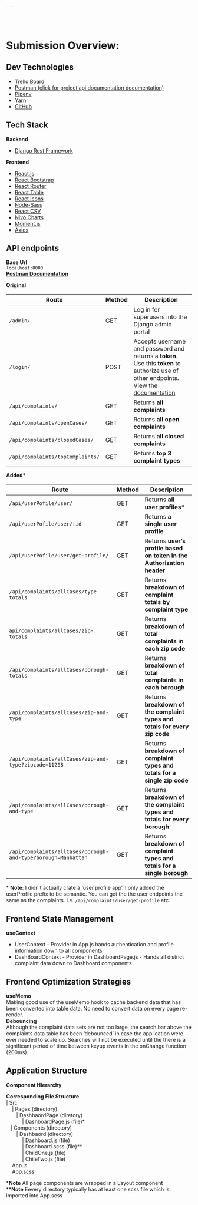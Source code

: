 ```yaml
---


---
```


<h1 id="submission-overview">Submission Overview:</h1>
<h2 id="dev-technologies">Dev Technologies</h2>
<ul>
<li><a href="https://trello.com/invite/b/kopcvyMk/9616e91ac8690334b97cdd2284152f06/nycc-code-challenge">Trello Board</a></li>
<li><a href="https://documenter.getpostman.com/view/6222631/TWDZJc9J#intro">Postman (click for project api documentation documentation)</a></li>
<li><a href="https://pipenv.pypa.io/en/latest/">Pipenv</a></li>
<li><a href="https://classic.yarnpkg.com/en/">Yarn</a></li>
<li><a href="https://github.com/">GitHub</a></li>
</ul>
<h2 id="tech-stack">Tech Stack</h2>
<p><strong>Backend</strong></p>
<ul>
<li><a href="https://www.django-rest-framework.org/">Django Rest Framework</a></li>
</ul>
<p><strong>Frontend</strong></p>
<ul>
<li><a href="https://reactjs.org/">React.js</a></li>
<li><a href="https://react-bootstrap.github.io/">React Bootstrap</a></li>
<li><a href="https://reactrouter.com/web/guides/quick-start">React Router</a></li>
<li><a href="https://react-table.tanstack.com/">React Table</a></li>
<li><a href="https://react-icons.github.io/react-icons/">React Icons</a></li>
<li><a href="https://www.npmjs.com/package/node-sass">Node-Sass</a></li>
<li><a href="https://www.npmjs.com/package/react-csv">React CSV</a></li>
<li><a href="https://nivo.rocks/">Nivo Charts</a></li>
<li><a href="https://momentjs.com/">Moment.js</a></li>
<li><a href="https://www.npmjs.com/package/axios">Axios</a></li>
</ul>
<h2 id="api-endpoints">API endpoints</h2>
<p><strong>Base Url</strong><br>
<code>localhost:8000</code><br>
<a href="https://documenter.getpostman.com/view/6222631/TWDZJc9J#intro"><strong>Postman Documentation</strong></a></p>
<p><strong>Original</strong></p>

<table>
<thead>
<tr>
<th>Route</th>
<th>Method</th>
<th>Description</th>
</tr>
</thead>
<tbody>
<tr>
<td><code>/admin/</code></td>
<td>GET</td>
<td>Log in for superusers into the Django admin portal</td>
</tr>
<tr>
<td><code>/login/</code></td>
<td>POST</td>
<td>Accepts username and password and returns a <strong>token</strong>. Use this <strong>token</strong> to authorize use of other endpoints. View the <a href="https://www.django-rest-framework.org/api-guide/authentication/#basicauthentication">documentation</a></td>
</tr>
<tr>
<td><code>/api/complaints/</code></td>
<td>GET</td>
<td>Returns <strong>all complaints</strong></td>
</tr>
<tr>
<td><code>/api/complaints/openCases/</code></td>
<td>GET</td>
<td>Returns <strong>all open complaints</strong></td>
</tr>
<tr>
<td><code>/api/complaints/closedCases/</code></td>
<td>GET</td>
<td>Returns <strong>all closed complaints</strong></td>
</tr>
<tr>
<td><code>/api/complaints/topComplaints/</code></td>
<td>GET</td>
<td>Returns <strong>top 3 complaint types</strong></td>
</tr>
</tbody>
</table><p><strong>Added*</strong></p>

<table>
<thead>
<tr>
<th>Route</th>
<th>Method</th>
<th>Description</th>
</tr>
</thead>
<tbody>
<tr>
<td><code>/api/userPofile/user/</code></td>
<td>GET</td>
<td>Returns <strong>all user profiles*</strong></td>
</tr>
<tr>
<td><code>/api/userPofile/user/:id</code></td>
<td>GET</td>
<td>Returns <strong>a single user profile</strong></td>
</tr>
<tr>
<td><code>/api/userPofile/user/get-profile/</code></td>
<td>GET</td>
<td>Returns <strong>user’s profile based on token in the Authorization header</strong></td>
</tr>
<tr>
<td><code>/api/complaints/allCases/type-totals</code></td>
<td>GET</td>
<td>Returns <strong>breakdown of complaint totals by complaint type</strong></td>
</tr>
<tr>
<td><code>api/complaints/allCases/zip-totals</code></td>
<td>GET</td>
<td>Returns <strong>breakdown of total complaints in each zip code</strong></td>
</tr>
<tr>
<td><code>/api/complaints/allCases/borough-totals</code></td>
<td>GET</td>
<td>Returns <strong>breakdown of total complaints in each borough</strong></td>
</tr>
<tr>
<td><code>/api/complaints/allCases/zip-and-type</code></td>
<td>GET</td>
<td>Returns <strong>breakdown of the complaint types and totals for every zip code</strong></td>
</tr>
<tr>
<td><code>/api/complaints/allCases/zip-and-type?zipcode=11208</code></td>
<td>GET</td>
<td>Returns <strong>breakdown of complaint types and totals for a single zip code</strong></td>
</tr>
<tr>
<td><code>/api/complaints/allCases/borough-and-type</code></td>
<td>GET</td>
<td>Returns <strong>breakdown of the complaint types and totals for every borough</strong></td>
</tr>
<tr>
<td><code>/api/complaints/allCases/borough-and-type?borough=Manhattan</code></td>
<td>GET</td>
<td>Returns <strong>breakdown of complaint types and totals for a single borough</strong></td>
</tr>
</tbody>
</table><p>* <strong>Note</strong>: I didn’t actually crate a ‘user profile app’. I only added the userProfile prefix to be semantic. You can get the the user endpoints the same as the  complaints. i.e. <code>/api/complaints/user/get-profile</code> etc.</p>
<h2 id="frontend-state-management">Frontend State Management</h2>
<p><strong>useContext</strong></p>
<ul>
<li>UserContext - Provider in App.js hands authentication and profile information down to all components</li>
<li>DashBoardContext - Provider in DashboardPage.js - Hands all district complaint data down to Dashboard 		    components</li>
</ul>
<h2 id="frontend-optimization-strategies">Frontend Optimization Strategies</h2>
<p><strong>useMemo</strong><br>
Making good use of the useMemo hook to cache backend data that has been converted  into table data. No need to convert data on every page re-render.<br>
<strong>Debouncing</strong><br>
Although the complaint data sets are not too large, the search bar above the complaints data table has been ‘debounced’ in case the application were ever needed to scale up. Searches will not be executed until the there is a significant period of time  between keyup events in the onChange function (200ms).</p>
<h2 id="application-structure">Application Structure</h2>
<p><strong>Component  Hierarchy</strong><br>
<a href="https://mermaid-js.github.io/mermaid-live-editor/#/edit/eyJjb2RlIjoiXG5ncmFwaCBUQlxuQVtBcHBdIFxuQSAtLSBQcml2YXRlIFJvdXRlIC0tPiBCKFBhZ2UpXG5BIC0tPiBDKFBhZ2UpXG5CIC0tPiBEKChDaGlsZHJlbikpXG5DIC0tPiBFKChDaGlsZHJlbikpXG4iLCJtZXJtYWlkIjp7InRoZW1lIjoiZGVmYXVsdCJ9LCJ1cGRhdGVFZGl0b3IiOmZhbHNlfQ"><img src="https://mermaid.ink/img/eyJjb2RlIjoiXG5ncmFwaCBUQlxuQVtBcHBdIFxuQSAtLSBQcml2YXRlIFJvdXRlIC0tPiBCKFBhZ2UpXG5BIC0tPiBDKFBhZ2UpXG5CIC0tPiBEKChDaGlsZHJlbikpXG5DIC0tPiBFKChDaGlsZHJlbikpXG4iLCJtZXJtYWlkIjp7InRoZW1lIjoiZGVmYXVsdCJ9LCJ1cGRhdGVFZGl0b3IiOmZhbHNlfQ" alt=""></a></p>
<p><strong>Corresponding File Structure</strong><br>
| Src<br>
&nbsp;&nbsp;&nbsp;&nbsp;| Pages (directory)<br>
&nbsp;&nbsp;&nbsp;&nbsp;&nbsp;&nbsp;&nbsp;| DashbaordPage (diretory)<br>
&nbsp;&nbsp;&nbsp;&nbsp;&nbsp;&nbsp;&nbsp;&nbsp;&nbsp;&nbsp;&nbsp;| DashboardPage.js (file)*<br>
&nbsp;&nbsp;&nbsp;| Components (directory)<br>
&nbsp;&nbsp;&nbsp;&nbsp;&nbsp;&nbsp;&nbsp;| Dashbaord (directory)<br>
&nbsp;&nbsp;&nbsp;&nbsp;&nbsp;&nbsp;&nbsp;&nbsp;&nbsp;&nbsp;&nbsp;| Dashboard.js (file)<br>
&nbsp;&nbsp;&nbsp;&nbsp;&nbsp;&nbsp;&nbsp;&nbsp;&nbsp;&nbsp;&nbsp;| Dashboard.scss (file)**<br>
&nbsp;&nbsp;&nbsp;&nbsp;&nbsp;&nbsp;&nbsp;&nbsp;&nbsp;&nbsp;&nbsp;| ChildOne.js (file)<br>
&nbsp;&nbsp;&nbsp;&nbsp;&nbsp;&nbsp;&nbsp;&nbsp;&nbsp;&nbsp;&nbsp;| ChileTwo.js (file)<br>
&nbsp;&nbsp;&nbsp;&nbsp;App.js<br>
&nbsp;&nbsp;&nbsp;&nbsp;App.scss</p>
<p>*<strong>Note</strong> All page components are wrapped in a Layout component<br>
**<strong>Note</strong> Eevery directory typically has at least one scss file which is imported into App.scss</p>

